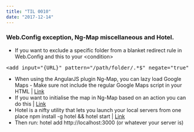 ```yaml
---
title: "TIL 0010"
date: "2017-12-14"
---
```

### Web.Config exception, Ng-Map miscellaneous and Hotel.

* If you want to exclude a specific folder from a blanket redirect rule in Web.Config and this to your &lt;condition&gt;
<pre>&lt;add input="{URL}" pattern="/path/folder/.*$" negate="true" ignoreCase="true" /&gt;</pre>
* When using the AngularJS plugin Ng-Map, you can lazy load Google Maps - Make sure not include the regular Google Maps script in your HTML | [Link](https://ngmap.github.io/#/!map-lazy-load-params.html)
* If you want to initialise the map in Ng-Map based on an action you can do this | [Link](https://ngmap.github.io/#/!map-lazy-inint.html)
* Hotel is a nifty utility that lets you launch your local servers from one place npm install -g hotel && hotel start | [Link](https://github.com/typicode/hotel)
* Then run: hotel add http://localhost:3000 (or whatever your server is)



